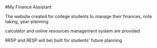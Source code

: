 #My Finance Assistant

The website created for college students to manage their finances, note taking, year-planning

calculator and online resources management system are provided

RRSP and RESP will be\ built for students' future planning
